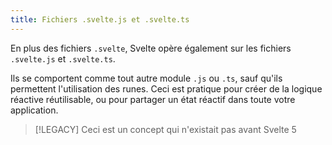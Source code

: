 ```yaml
---
title: Fichiers .svelte.js et .svelte.ts
---
```


En plus des fichiers `.svelte`, Svelte opère également sur les fichiers `.svelte.js` et
`.svelte.ts`.

Ils se comportent comme tout autre module `.js` ou `.ts`, sauf qu'ils permettent l'utilisation des
runes. Ceci est pratique pour créer de la logique réactive réutilisable, ou pour partager un état
réactif dans toute votre application.

> [!LEGACY]
> Ceci est un concept qui n'existait pas avant Svelte 5
